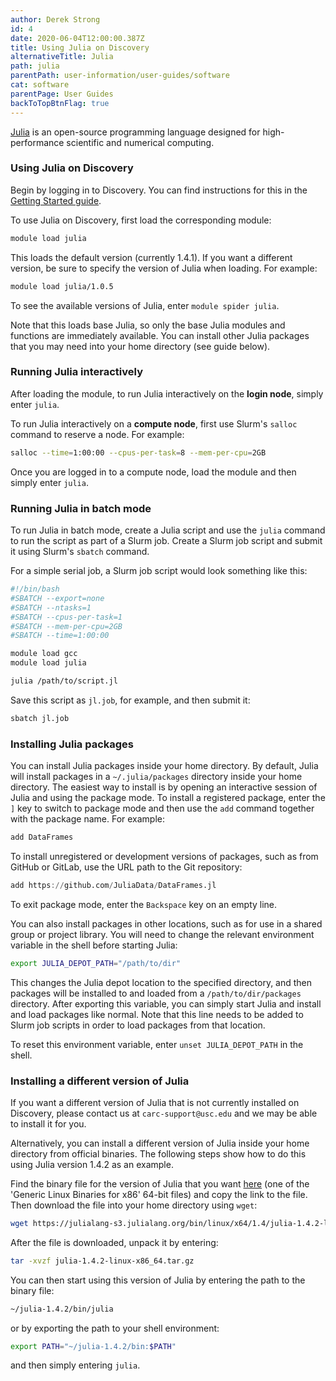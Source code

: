 ```yaml
---
author: Derek Strong
id: 4
date: 2020-06-04T12:00:00.387Z
title: Using Julia on Discovery
alternativeTitle: Julia
path: julia
parentPath: user-information/user-guides/software
cat: software
parentPage: User Guides
backToTopBtnFlag: true
---
```


[Julia](https://www.julialang.org) is an open-source programming language designed for high-performance scientific and numerical computing.

### Using Julia on Discovery

Begin by logging in to Discovery. You can find instructions for this in the [Getting Started guide](user-information/user-guides/high-performance-computing/discovery/getting-started).

To use Julia on Discovery, first load the corresponding module:

```sh
module load julia
```

This loads the default version (currently 1.4.1). If you want a different version, be sure to specify the version of Julia when loading. For example:

```sh
module load julia/1.0.5
```

To see the available versions of Julia, enter `module spider julia`.

Note that this loads base Julia, so only the base Julia modules and functions are immediately available. You can install other Julia packages that you may need into your home directory (see guide below).

### Running Julia interactively

After loading the module, to run Julia interactively on the **login node**, simply enter `julia`.

To run Julia interactively on a **compute node**, first use Slurm's `salloc` command to reserve a node. For example:

```sh
salloc --time=1:00:00 --cpus-per-task=8 --mem-per-cpu=2GB
```

Once you are logged in to a compute node, load the module and then simply enter `julia`.

### Running Julia in batch mode

To run Julia in batch mode, create a Julia script and use the `julia` command to run the script as part of a Slurm job. Create a Slurm job script and submit it using Slurm's `sbatch` command.

For a simple serial job, a Slurm job script would look something like this:

```sh
#!/bin/bash
#SBATCH --export=none
#SBATCH --ntasks=1
#SBATCH --cpus-per-task=1
#SBATCH --mem-per-cpu=2GB
#SBATCH --time=1:00:00

module load gcc
module load julia

julia /path/to/script.jl
```

Save this script as `jl.job`, for example, and then submit it:

```sh
sbatch jl.job
```

### Installing Julia packages

You can install Julia packages inside your home directory. By default, Julia will install packages in a `~/.julia/packages` directory inside your home directory. The easiest way to install is by opening an interactive session of Julia and using the package mode. To install a registered package, enter the `]` key to switch to package mode and then use the `add` command together with the package name. For example:

```julia
add DataFrames
```

To install unregistered or development versions of packages, such as from GitHub or GitLab, use the URL path to the Git repository:

```julia
add https://github.com/JuliaData/DataFrames.jl
```

To exit package mode, enter the `Backspace` key on an empty line.

You can also install packages in other locations, such as for use in a shared group or project library. You will need to change the relevant environment variable in the shell before starting Julia:

```sh
export JULIA_DEPOT_PATH="/path/to/dir"
```

This changes the Julia depot location to the specified directory, and then packages will be installed to and loaded from a `/path/to/dir/packages` directory. After exporting this variable, you can simply start Julia and install and load packages like normal. Note that this line needs to be added to Slurm job scripts in order to load packages from that location.

To reset this environment variable, enter `unset JULIA_DEPOT_PATH` in the shell.


### Installing a different version of Julia

If you want a different version of Julia that is not currently installed on Discovery, please contact us at `carc-support@usc.edu` and we may be able to install it for you.

Alternatively, you can install a different version of Julia inside your home directory from official binaries. The following steps show how to do this using Julia version 1.4.2 as an example.

Find the binary file for the version of Julia that you want [here](https://www.julialang.org/downloads) (one of the 'Generic Linux Binaries for x86' 64-bit files) and copy the link to the file. Then download the file into your home directory using `wget`:

```sh
wget https://julialang-s3.julialang.org/bin/linux/x64/1.4/julia-1.4.2-linux-x86_64.tar.gz
```

After the file is downloaded, unpack it by entering:

```sh
tar -xvzf julia-1.4.2-linux-x86_64.tar.gz
```

You can then start using this version of Julia by entering the path to the binary file:

```sh
~/julia-1.4.2/bin/julia
```

or by exporting the path to your shell environment:

```sh
export PATH="~/julia-1.4.2/bin:$PATH"
```

and then simply entering `julia`.
